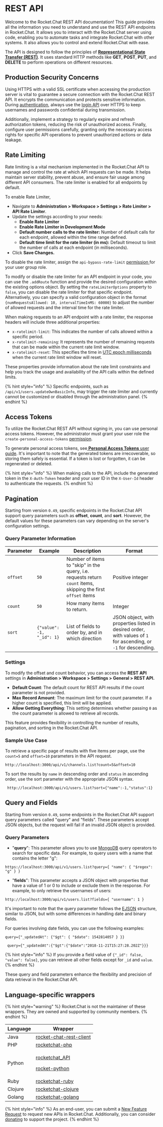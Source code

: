 # REST API

Welcome to the Rocket.Chat REST API documentation! This guide provides all the information you need to understand and use the REST API endpoints in Rocket.Chat. It allows you to interact with the Rocket.Chat server using code, enabling you to automate tasks and integrate Rocket.Chat with other systems. It also allows you to control and extend Rocket.Chat with ease.

The API is designed to follow the principles of [**Representational State Transfer (REST)**](https://en.wikipedia.org/wiki/Representational\_state\_transfer). It uses standard HTTP methods like **GET**, **POST**, **PUT**, and **DELETE** to perform operations on different resources.

## Production Security Concerns

Using HTTPS with a valid SSL certificate when accessing the production server is vital to guarantee a secure connection with the Rocket.Chat REST API. It encrypts the communication and protects sensitive information. During [authentication](endpoints/authentication-endpoints/), always use the [login API](endpoints/authentication-endpoints/login-with-username-and-password.md) over HTTPS to keep usernames and passwords confidential during transmission.

Additionally, implement a strategy to regularly expire and refresh authorization tokens, reducing the risk of unauthorized access. Finally, configure user permissions carefully, granting only the necessary access rights for specific API operations to prevent unauthorized actions or data leakage.

## Rate Limiting

Rate limiting is a vital mechanism implemented in the Rocket.Chat API to manage and control the rate at which API requests can be made. It helps maintain server stability, prevent abuse, and ensure fair usage among different API consumers. The rate limiter is enabled for all endpoints by default.

To enable Rate Limiter,

* Navigate to **Administration > Workspace > Settings > Rate Limiter > API Rate Limiter**.
* Update the settings according to your needs:
  * **Enable Rate Limiter**
  * **Enable Rate Limiter in Development Mode**
  * **Default number calls to the rate limiter:** Number of default calls for each endpoint, allowed within the time range defined.
  * **Default time limit for the rate limiter (in ms):** Default timeout to limit the number of calls at each endpoint (in milliseconds).
* Click **Save Changes.**

To disable the rate limiter, assign the `api-bypass-rate-limit` [permission ](https://docs.rocket.chat/use-rocket.chat/workspace-administration/permissions)for your user group role.

To modify or disable the rate limiter for an API endpoint in your code, you can use the `.addRoute` function and provide the desired configuration within the existing options object. By setting the `rateLimiterOptions` property to `false`, you can disable the rate limiter for that specific endpoint. Alternatively, you can specify a valid configuration object in the format `{numRequestsAllowed: 10, intervalTimeInMS: 60000}` to adjust the number of allowed requests and the interval time for the rate limiter.

When making requests to an API endpoint with a rate limiter, the response headers will include three additional properties:

* `x-ratelimit-limit`: This indicates the number of calls allowed within a specific period.
* `x-ratelimit-remaining`: It represents the number of remaining requests that can be made within the current rate limit window.
* `x-ratelimit-reset`: This specifies the time in [UTC epoch milliseconds](https://en.wikipedia.org/wiki/Unix\_time) when the current rate limit window will reset.

These properties provide information about the rate limit constraints and help you track the usage and availability of the API calls within the defined limits.

{% hint style="info" %}
Specific endpoints, such as `/api/v1/users.updateOwnBasicInfo`, may trigger the rate limiter and currently cannot be customized or disabled through the administration panel.
{% endhint %}

## Access Tokens

To utilize the Rocket.Chat REST API without signing in, you can use personal access tokens. However, the administrator must grant your user role the `create-personal-access-tokens` [permission](https://docs.rocket.chat/use-rocket.chat/workspace-administration/permissions).

To generate personal access tokens, see[ **Personal Access Tokens** user guide](https://docs.rocket.chat/use-rocket.chat/user-guides/user-panel/my-account#personal-access-tokens). It's important to note that the generated tokens are irrecoverable, so storing them safely is essential. If a token is lost or forgotten, it can be regenerated or deleted.

{% hint style="info" %}
When making calls to the API, include the generated token in the `X-Auth-Token` header and your user ID in the `X-User-Id` header to authenticate the requests.
{% endhint %}

## Pagination

Starting from version `0.49`, specific endpoints in the Rocket.Chat API support query parameters such as **offset**, **count**, and **sort**. However, the default values for these parameters can vary depending on the server's configuration settings.

### Query Parameter Information

| Parameter | Example                   | Description                                                                                                   | Format                                                                                                          |
| --------- | ------------------------- | ------------------------------------------------------------------------------------------------------------- | --------------------------------------------------------------------------------------------------------------- |
| `offset`  | `50`                      | Number of items to "skip" in the query, i.e. requests return `count` items, skipping the first `offset` items | Positive integer                                                                                                |
| `count`   | `50`                      | How many items to return.                                                                                     | Integer                                                                                                         |
| `sort`    | `{"value": -1, "_id": 1}` | List of fields to order by, and in which direction                                                            | JSON object, with properties listed in desired order, with values of `1` for ascending, or `-1` for descending. |

### Settings

To modify the offset and count behavior, you can access the **REST API** settings in **Administration > Workspace > Settings > General > REST API.**

* **Default Count**: The default count for REST API results if the count parameter is not provided.
* **Max Record Amount**: The maximum limit for the count parameter. If a higher count is specified, this limit will be applied.
* **Allow Getting Everything**: This setting determines whether passing `0` as the count parameter is allowed to retrieve all records.

This feature provides flexibility in controlling the number of results, pagination, and sorting in the Rocket.Chat API.

### Sample Use Case

To retrieve a specific page of results with five items per page, use the `count=5` and `offset=10` parameters in the API request.

```
http://localhost:3000/api/v1/channels.list?count=5&offset=10
```

To sort the results by `name` in descending order and `status` in ascending order, use the sort parameter with the appropriate JSON syntax.

```
 http://localhost:3000/api/v1/users.list?sort={"name":-1,"status":1}
```

## Query and Fields

Starting from version `0.49`, some endpoints in the Rocket.Chat API support query parameters called "query" and "fields". These parameters accept JSON objects, but the request will fail if an invalid JSON object is provided.

### Query Parameters

* "**query**": This parameter allows you to use [MongoDB](https://docs.mongodb.com/manual/reference/operator/query/) query operators to search for specific data. For example, to query users with a name that contains the letter "g":

```
https://localhost:3000/api/v1/users.list?query={ "name": { "$regex": "g" } } 
```

* "**fields**": This parameter accepts a JSON object with properties that have a value of 1 or 0 to include or exclude them in the response. For example, to only retrieve the usernames of users:

```
http://localhost:3000/api/v1/users.list?fields={ "username": 1 }
```

It's important to note that the query parameter follows the [EJSON](https://docs.meteor.com/api/ejson.html) structure, similar to JSON, but with some differences in handling date and binary fields.

For queries involving date fields, you can use the following examples:

```
query={"_updatedAt": {"$gt": { "$date": 1542814057 } }}
```

```
 query={"_updatedAt":{"$gt":{"$date":"2018-11-21T15:27:28.202Z"}}}
```

{% hint style="info" %}
If you provide a field value of `{"_id": false, "value": false}`, you can retrieve all other fields except for `_id` and `value`.
{% endhint %}

These query and field parameters enhance the flexibility and precision of data retrieval in the Rocket.Chat API.

## Language-specific wrappers

{% hint style="warning" %}
Rocket.Chat is not the maintainer of these wrappers. They are owned and supported by community members.
{% endhint %}

| Language | Wrapper                                                                                                                                                  |
| -------- | -------------------------------------------------------------------------------------------------------------------------------------------------------- |
| Java     | [rocket-chat-rest-client](https://github.com/baloise/rocket-chat-rest-client)                                                                            |
| PHP      | [rocketchat-php](https://github.com/alekseykuleshov/rocket-chat)                                                                                         |
| Python   | <p><a href="https://github.com/jadolg/rocketchat_API">rocketchat_API</a></p><p><a href="https://github.com/Pipoline/rocket-python">rocket-python</a></p> |
| Ruby     | [rocketchat-ruby](https://github.com/abrom/rocketchat-ruby)                                                                                              |
| Clojure  | [rocketchat-clojure](https://github.com/MalloZup/missile)                                                                                                |
| Golang   | [rocketchat-golang](https://github.com/badkaktus/gorocket)                                                                                               |

{% hint style="info" %}
As an end-user, you can submit a [New Feature Request](https://forums.rocket.chat/c/feature-requests/8) to request new APIs in Rocket.Chat. Additionally, you can consider [donating](zhttps://www.paypal.com/donate/?cmd=\_s-xclick\&hosted\_button\_id=ZL94ZE6LGVUSN\&ssrt=1686298281408) to support the project.
{% endhint %}
